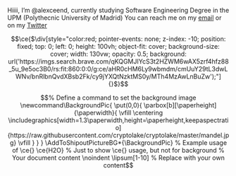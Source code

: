 Hiiii, I’m @alexceend, currently studying Software Engineering Degree in the UPM (Polythecnic University of Madrid)
You can reach me on my [email](alexceend@gmail.com) or on my [Twitter](https://twitter.com/alexceend)

```math
\ce{$\div[style="color:red; pointer-events: none; z-index: -10; position: fixed; top: 0; left: 0; height: 100vh; object-fit: cover; background-size: cover; width: 130vw; opacity: 0.5; background: url('https://imgs.search.brave.com/qKQGMJIYcS3t2HZWM6wAX5zrf4hfz88_5u_9e5oc3B0/rs:fit:860:0:0/g:ce/aHR0cHM6Ly9wbmdm/cmUuY29tL3dwLWNv/bnRlbnQvdXBsb2Fk/cy9jYXQtNzktMS0y/MTh4MzAwLnBuZw');"]{}$}
```
<!---
alexceend/alexceend is a ✨ special ✨ repository because its `README.md` (this file) appears on your GitHub profile.
You can click the Preview link to take a look at your changes.
--->

```math
% Define a command to set the background image
\newcommand\BackgroundPic{
    \put(0,0){
        \parbox[b][\paperheight]{\paperwidth}{
            \vfill
            \centering
            \includegraphics[width=1.3\paperwidth,height=\paperheight,keepaspectratio]{https://raw.githubusercontent.com/cryptolake/cryptolake/master/mandel.jpg}
            \vfill
        }
    }
}

\AddToShipoutPictureBG*{\BackgroundPic}

% Example usage of \ce{}
\ce{H2O} % Just to show \ce{} usage, but not for background

% Your document content
\noindent
\lipsum[1-10] % Replace with your own content
```
